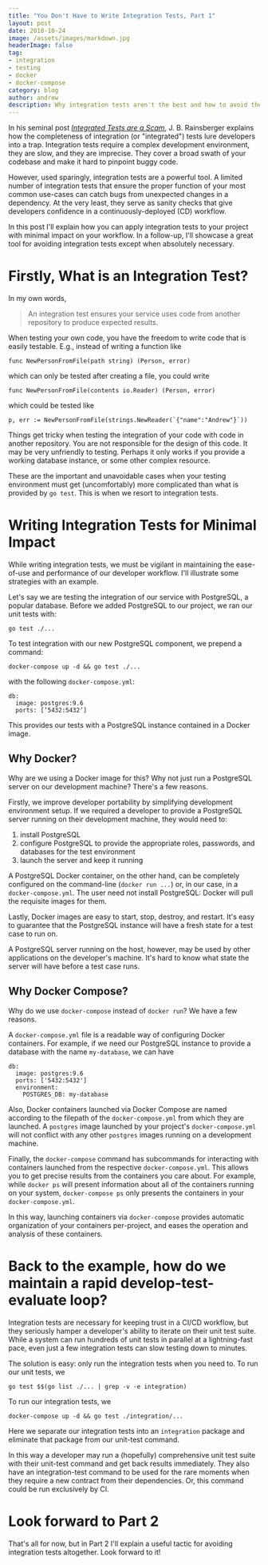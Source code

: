 ```yaml
---
title: "You Don't Have to Write Integration Tests, Part 1"
layout: post
date: 2018-10-24
image: /assets/images/markdown.jpg
headerImage: false
tag:
- integration
- testing
- docker
- docker-compose
category: blog
author: andrew
description: Why integration tests aren't the best and how to avoid them.
---
```


In his seminal post
[*Integrated Tests are a 
Scam*](https://blog.thecodewhisperer.com/permalink/integrated-tests-are-a-scam),
J. B. Rainsberger explains how the completeness of integration (or
"integrated") tests lure developers into a trap.
Integration tests require a complex development environment, they are slow, and
they are imprecise. They cover a broad
swath of your codebase and make it hard to pinpoint buggy code.

However, used sparingly, integration tests are a powerful tool. A limited
number of integration tests that ensure the
proper function of your most common use-cases can catch bugs from unexpected
changes in a dependency. At the very
least, they serve as sanity checks that give developers confidence in a
continuously-deployed (CD) workflow.

In this post I'll explain how you can apply integration tests to your project 
with minimal impact on your workflow. In a follow-up, I'll showcase a great 
tool for avoiding integration tests except when absolutely necessary.

# Firstly, What is an Integration Test?

In my own words,

> An integration test ensures your service uses code from another repository to 
produce expected results.

When testing your own code, you have the freedom to write code that is easily 
testable. E.g., instead of writing a function like

    func NewPersonFromFile(path string) (Person, error)

which can only be tested after creating a file, you could write

    func NewPersonFromFile(contents io.Reader) (Person, error)

which could be tested like

    p, err := NewPersonFromFile(strings.NewReader(`{"name":"Andrew"}`))

Things get tricky when testing the integration of your code with code in 
another repository. You are not responsible for the design of this code. It may 
be very unfriendly to testing. Perhaps it only works if you provide a working 
database instance, or some other complex resource.

These are the important and unavoidable cases when your testing environment 
must get (uncomfortably) more complicated than what is provided by `go test`. 
This is when we resort to integration tests.

# Writing Integration Tests for Minimal Impact

While writing integration tests, we must be vigilant in maintaining the 
ease-of-use and performance of our developer workflow. I'll illustrate some 
strategies with an example.

Let's say we are testing the integration of our service with PostgreSQL, a 
popular database. Before we added PostgreSQL to our project, we ran our unit 
tests with:

    go test ./...

To test integration with our new PostgreSQL component, we prepend a command:

    docker-compose up -d && go test ./...

with the following `docker-compose.yml`:

    db:
      image: postgres:9.6
      ports: [‘5432:5432’]

This provides our tests with a PostgreSQL instance contained in a Docker image.

## Why Docker?

Why are we using a Docker image for this? Why not just run a PostgreSQL server 
on our development machine? There's a few reasons.

Firstly, we improve developer portability by simplifying development 
environment setup. If we required a developer to provide a PostgreSQL server 
running on their development machine, they would need to:
1. install PostgreSQL
1. configure PostgreSQL to provide the appropriate roles, passwords, and 
databases for the test environment
1. launch the server and keep it running

A PostgreSQL Docker container, on the other hand, can be completely configured 
on the command-line (`docker run ...`) or, in our case, in a 
`docker-compose.yml`. The user need not install PostgreSQL: Docker will pull 
the requisite images for them.

Lastly, Docker images are easy to start, stop, destroy, and restart. It's easy 
to guarantee that the PostgreSQL instance will have a fresh state for a test 
case to run on.

A PostgreSQL server running on the host, however, may be used by other 
applications on the developer's machine. It's hard to know what state the 
server will have before a test case runs.

## Why Docker Compose?

Why do we use `docker-compose` instead of `docker run`? We have a few reasons.

A `docker-compose.yml` file is a readable way of configuring Docker containers. 
For example, if we need our PostgreSQL instance to provide a database with the 
name `my-database`, we can have

    db:
      image: postgres:9.6
      ports: ['5432:5432']
      environment:
        POSTGRES_DB: my-database

Also, Docker containers launched via Docker Compose are named according to 
the filepath of the `docker-compose.yml` from which they are launched. A 
`postgres` image launched by your project's `docker-compose.yml` will not 
conflict with any other `postgres` images running on a development machine.

Finally, the `docker-compose` command has subcommands for interacting with 
containers launched from the respective `docker-compose.yml`. This allows you 
to get precise results from the containers you care about. For example, while 
`docker ps` will present information about all of the containers running on 
your system, `docker-compose ps` only presents the containers in your 
`docker-compose.yml`.

In this way, launching containers via `docker-compose` provides automatic 
organization of your containers per-project, and eases the operation and 
analysis of these containers.

# Back to the example, how do we maintain a rapid develop-test-evaluate loop?

Integration tests are necessary for keeping trust in a CI/CD workflow, but they 
seriously hamper a developer's ability to iterate on their unit test suite. 
While a system can run hundreds of unit tests in parallel at a lightning-fast 
pace, even just a few integration tests can slow testing down to minutes.

The solution is easy: only run the integration tests when you need to. To run our
unit tests, we

    go test $$(go list ./... | grep -v -e integration)

To run our integration tests, we

    docker-compose up -d && go test ./integration/...

Here we separate our integration tests into an `integration` package and 
eliminate that package from our unit-test command.

In this way a developer may run a (hopefully) comprehensive unit test suite 
with their unit-test command and get back results immediately. They also have an
integration-test command to be used for the rare moments when they require a new contract from their
dependencies. Or, this command could be run exclusively by CI.

# Look forward to Part 2

That's all for now, but in Part 2 I'll explain a useful tactic for avoiding 
integration tests altogether. Look forward to it!
